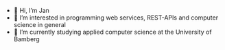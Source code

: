 - 👋 Hi, I’m Jan
- 👀 I’m interested in programming web services, REST-APIs and computer science in general
- 🌱 I’m currently studying applied computer science at the University of Bamberg

<!---
Jan222333444/Jan222333444 is a ✨ special ✨ repository because its `README.md` (this file) appears on your GitHub profile.
You can click the Preview link to take a look at your changes.
--->
